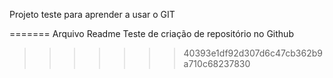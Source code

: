 Projeto teste para aprender a usar o GIT

=======
Arquivo Readme
Teste de criação de repositório no Github
>>>>>>> 40393e1df92d307d6c47cb362b9a710c68237830
